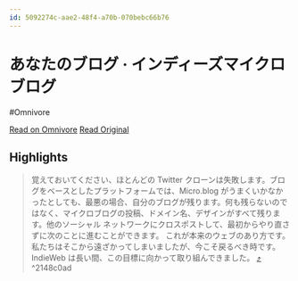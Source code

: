 ```yaml
---
id: 5092274c-aae2-48f4-a70b-070bebc66b76
---
```


# あなたのブログ · インディーズマイクロブログ
#Omnivore

[Read on Omnivore](https://omnivore.app/me/-191d23ebae7)
[Read Original](https://book.micro.blog/your-blog/)

## Highlights

> 覚えておいてください、ほとんどの Twitter クローンは失敗します。ブログをベースとしたプラットフォームでは、Micro.blog がうまくいかなかったとしても、最悪の場合、自分のブログが残ります。何も残らないのではなく、マイクロブログの投稿、ドメイン名、デザインがすべて残ります。他のソーシャル ネットワークにクロスポストして、最初からやり直さずに次のことに進むことができます。
> これが本来のウェブのあり方です。私たちはそこから遠ざかってしまいましたが、今こそ戻るべき時です。IndieWeb は長い間、この目標に向かって取り組んできました。 [⤴️](https://omnivore.app/me/-191d23ebae7#2148c0ad-9131-4bbc-bfc0-9f6c05edb940)  ^2148c0ad

